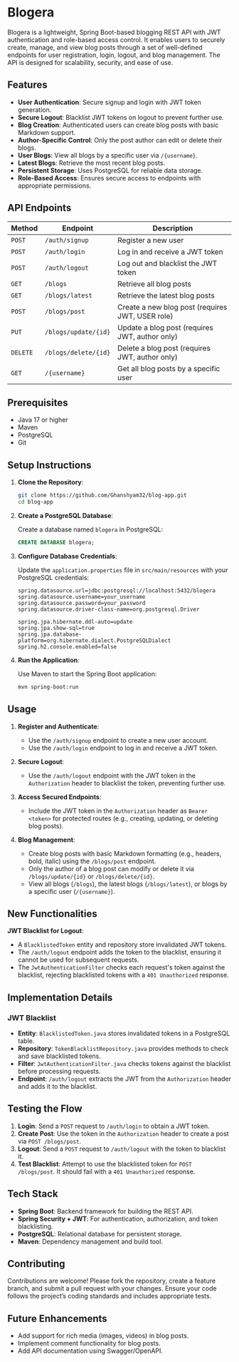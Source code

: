# Blogera

Blogera is a lightweight, Spring Boot-based blogging REST API with JWT authentication and role-based access control. It enables users to securely create, manage, and view blog posts through a set of well-defined endpoints for user registration, login, logout, and blog management. The API is designed for scalability, security, and ease of use.

## Features

- **User Authentication**: Secure signup and login with JWT token generation.
- **Secure Logout**: Blacklist JWT tokens on logout to prevent further use.
- **Blog Creation**: Authenticated users can create blog posts with basic Markdown support.
- **Author-Specific Control**: Only the post author can edit or delete their blogs.
- **User Blogs**: View all blogs by a specific user via `/{username}`.
- **Latest Blogs**: Retrieve the most recent blog posts.
- **Persistent Storage**: Uses PostgreSQL for reliable data storage.
- **Role-Based Access**: Ensures secure access to endpoints with appropriate permissions.

## API Endpoints

| Method | Endpoint                     | Description                                         |
|--------|------------------------------|-----------------------------------------------------|
| `POST` | `/auth/signup`              | Register a new user                                 |
| `POST` | `/auth/login`               | Log in and receive a JWT token                     |
| `POST` | `/auth/logout`              | Log out and blacklist the JWT token                |
| `GET`  | `/blogs`                    | Retrieve all blog posts                            |
| `GET`  | `/blogs/latest`             | Retrieve the latest blog posts                     |
| `POST` | `/blogs/post`               | Create a new blog post (requires JWT, USER role)   |
| `PUT`  | `/blogs/update/{id}`        | Update a blog post (requires JWT, author only)     |
| `DELETE` | `/blogs/delete/{id}`        | Delete a blog post (requires JWT, author only)     |
| `GET`  | `/{username}`               | Get all blog posts by a specific user              |

## Prerequisites

- Java 17 or higher
- Maven
- PostgreSQL
- Git

## Setup Instructions

1. **Clone the Repository**:

   ```bash
   git clone https://github.com/Ghanshyam32/blog-app.git
   cd blog-app
   ```

2. **Create a PostgreSQL Database**:

   Create a database named `blogera` in PostgreSQL:

   ```sql
   CREATE DATABASE blogera;
   ```

3. **Configure Database Credentials**:

   Update the `application.properties` file in `src/main/resources` with your PostgreSQL credentials:

   ```properties
   spring.datasource.url=jdbc:postgresql://localhost:5432/blogera
   spring.datasource.username=your_username
   spring.datasource.password=your_password
   spring.datasource.driver-class-name=org.postgresql.Driver

   spring.jpa.hibernate.ddl-auto=update
   spring.jpa.show-sql=true
   spring.jpa.database-platform=org.hibernate.dialect.PostgreSQLDialect
   spring.h2.console.enabled=false
   ```

4. **Run the Application**:

   Use Maven to start the Spring Boot application:

   ```bash
   mvn spring-boot:run
   ```

## Usage

1. **Register and Authenticate**:
   - Use the `/auth/signup` endpoint to create a new user account.
   - Use the `/auth/login` endpoint to log in and receive a JWT token.

2. **Secure Logout**:
   - Use the `/auth/logout` endpoint with the JWT token in the `Authorization` header to blacklist the token, preventing further use.

3. **Access Secured Endpoints**:
   - Include the JWT token in the `Authorization` header as `Bearer <token>` for protected routes (e.g., creating, updating, or deleting blog posts).

4. **Blog Management**:
   - Create blog posts with basic Markdown formatting (e.g., headers, bold, italic) using the `/blogs/post` endpoint.
   - Only the author of a blog post can modify or delete it via `/blogs/update/{id}` or `/blogs/delete/{id}`.
   - View all blogs (`/blogs`), the latest blogs (`/blogs/latest`), or blogs by a specific user (`/{username}`).

## New Functionalities

**JWT Blacklist for Logout**:
   - A `BlacklistedToken` entity and repository store invalidated JWT tokens.
   - The `/auth/logout` endpoint adds the token to the blacklist, ensuring it cannot be used for subsequent requests.
   - The `JwtAuthenticationFilter` checks each request's token against the blacklist, rejecting blacklisted tokens with a `401 Unauthorized` response.

## Implementation Details

### JWT Blacklist
- **Entity**: `BlacklistedToken.java` stores invalidated tokens in a PostgreSQL table.
- **Repository**: `TokenBlacklistRepository.java` provides methods to check and save blacklisted tokens.
- **Filter**: `JwtAuthenticationFilter.java` checks tokens against the blacklist before processing requests.
- **Endpoint**: `/auth/logout` extracts the JWT from the `Authorization` header and adds it to the blacklist.


## Testing the Flow

1. **Login**: Send a `POST` request to `/auth/login` to obtain a JWT token.
2. **Create Post**: Use the token in the `Authorization` header to create a post via `POST /blogs/post`.
3. **Logout**: Send a `POST` request to `/auth/logout` with the token to blacklist it.
4. **Test Blacklist**: Attempt to use the blacklisted token for `POST /blogs/post`. It should fail with a `401 Unauthorized` response.

## Tech Stack

- **Spring Boot**: Backend framework for building the REST API.
- **Spring Security + JWT**: For authentication, authorization, and token blacklisting.
- **PostgreSQL**: Relational database for persistent storage.
- **Maven**: Dependency management and build tool.

## Contributing

Contributions are welcome! Please fork the repository, create a feature branch, and submit a pull request with your changes. Ensure your code follows the project’s coding standards and includes appropriate tests.

## Future Enhancements

- Add support for rich media (images, videos) in blog posts.
- Implement comment functionality for blog posts.
- Add API documentation using Swagger/OpenAPI.